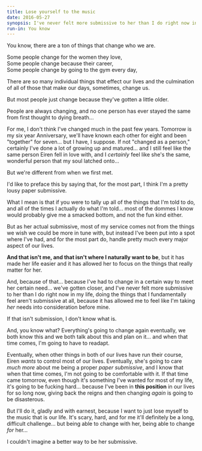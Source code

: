 ```yaml
---
title: Lose yourself to the music
date: 2016-05-27
synopsis: I've never felt more submissive to her than I do right now in my life, doing the things that I fundamentally feel aren't submissive at all, because it has allowed me to feel like I'm taking her needs into consideration before mine.
run-in: You know
---
```


You know, there are a ton of things that change who we are.

Some people change for the women they love,<br>
Some people change because their career,<br>
Some people change by going to the gym every day,<br>

There are so many individual things that effect our lives and the culmination of all of those that make our days, sometimes, change us.

But most people just change because they've gotten a little older.

People are always changing, and no one person has ever stayed the same from first thought to dying breath...

For me, I don't think I've changed much in the past few years.  Tomorrow is my six year Anniversary, we'll have known each other for eight and been "together" for seven... but I have, I suppose.  If not "changed as a person," certainly I've done a lot of growing up and matured... and I still feel like the same person Eiren fell in love with, and I *certainly* feel like she's the same, wonderful person that my soul latched onto...

But we're different from when we first met.

I'd like to preface this by saying that, for the most part, I think I'm a pretty lousy paper submissive.

What I mean is that if you were to tally up all of the things that I'm told to do, and all of the times I actually do what I'm told... most of the dommes I know would probably give me a smacked bottom, and not the fun kind either.

But as her actual submissive, most of my service comes not from the things we wish we could be more in tune with, but instead I've been put into a spot where I've had, and for the most part do, handle pretty much every major aspect of our lives.

**And that isn't me, and that isn't where I naturally want to be**, but it has made her life easier and it has allowed her to focus on the things that really matter for her.

And, because of that... because I've had to change in a certain way to meet her certain need... we've gotten closer, and I've never felt more submissive to her than I do right now in my life, doing the things that I fundamentally feel aren't submissive at all, because it has allowed me to feel like I'm taking *her* needs into consideration before mine.

If that isn't submission, I don't know what is.

And, you know what?  Everything's going to change again eventually, we both know this and we both talk about this and plan on it... and when that time comes, I'm going to have to readapt.

Eventually, when other things in both of our lives have run their course, Eiren *wants* to control most of our lives.  Eventually, she's going to care *much more* about me being a proper *paper submissive*, and I know that when that time comes, I'm not going to be comfortable with it.  If that time came tomorrow, even though it's something I've wanted for most of my life, it's going to be fucking hard... because I've been in **this position** in our lives for so long now, giving back the reigns and then changing *again* is going to be disasterous.

But I'll do it, gladly and with earnest, because I want to just lose myself to the music that is our life.  It's scary, hard, and for me it'll definitely be a long, difficult challenge... but being able to change with her, being able to change *for* her...

I couldn't imagine a better way to be her submissive.
